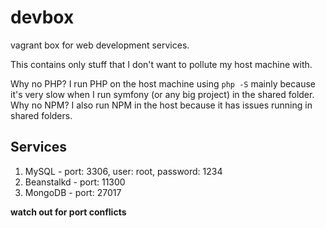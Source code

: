 # devbox
vagrant box for web development services.

This contains only stuff that I don't want to pollute my host machine with.

Why no PHP? I run PHP on the host machine using `php -S` mainly because it's very slow when I run symfony (or any big project) in the shared folder.
Why no NPM? I also run NPM in the host because it has issues running in shared folders.

## Services
1. MySQL - port: 3306, user: root, password: 1234
1. Beanstalkd - port: 11300
1. MongoDB - port: 27017

__watch out for port conflicts__
